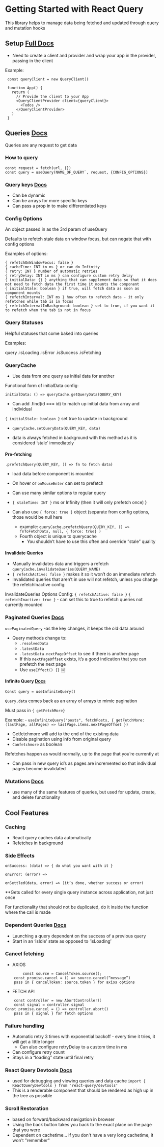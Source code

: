 # Getting Started with React Query
This library helps to manage data being fetched and updated through query and mutation hooks

## Setup [Full Docs](https://react-query.tanstack.com/quick-start)

- Need to create a client and provider and wrap your app in the provider, passing in the client

Example:

```// Create a client
 const queryClient = new QueryClient()
 
 function App() {
   return (
     // Provide the client to your App
     <QueryClientProvider client={queryClient}>
       <Todos />
     </QueryClientProvider>
   )
 }
 ```

## Queries [Docs](https://react-query.tanstack.com/guides/queries)

Queries are any request to get data

### How to query
```
const request = fetch(url, {})
const query = useQuery(NAME_OF_QUERY`, request, {CONFIG_OPTIONS})
```

### Query keys [Docs](https://react-query.tanstack.com/guides/query-keys)

- Can be dynamic
- Can be arrays for more specific keys
- Can pass a prop in to make differentiated keys

### Config Options
An object passed in as the 3rd param of useQuery

Defaults to refetch stale data on window focus, but can negate that with config options

Examples of options:

```
{ refetchOnWindowFocus: false }
{ cacheTime: INT in ms } or can do Infinity
{ retry: INT } number of automatic retries
{ retryDelay: INT in ms } can configure custom retry delay
{ initialData: {} } anything that can supplement data so that it does not need to fetch data the first time it mounts the component
{ initialStale: boolean } if true, will fetch data as soon as component mounts
{ refetchInterval: INT ms } how often to refetch data - it only refetches while tab is in focus
{ refetchIntervalInBackground: boolean } set to true, if you want it to refetch when the tab is not in focus
```

### Query Statuses

Helpful statuses that come baked into queries

Examples:

query
.isLoading
.isError
.isSuccess
.isFetching

### QueryCache

- Use data from one query as initial data for another

Functional form of initialData config:

`initialData: () => queryCache.getQueryData(QUERY_KEY)`

- Can add .find(id === id) to match up initial data from array and individual

`{ initialStale: boolean }` set true to update in background

- `queryCache.setQueryData(QUERY_KEY, data)`

- data is always fetched in background with this method as it is considered ‘stale’ immediately
    

#### Pre-fetching

`.prefetchQuery(QUERY_KEY, () => fn to fetch data)`
 - load data before component is mounted

- On hover or `onMouseEnter` can set to prefetch
- Can use many similar options to regular query
- `{ staleTime: INT }` ms or Infinity (then it will only prefetch once) }
- Can also use `{ force: true }` object (separate from config options, those would be null here
    - example: `queryCache.prefetchQuery(QUERY_KEY, () => fnToFetchData, null, { force: true} )`
    - Fourth object is unique to querycache
        - You shouldn’t have to use this often and override “stale” quality

#### Invalidate Queries

- Manually invalidates data and triggers a refetch
	`queryCache.invalidateQueries(QUERY_NAME)`
- `{ refetchActive: false }` makes it so it won’t do an immediate refetch
- Invalidated queries that aren’t in use will not refetch, unless you change the refetchInactive config

InvalidateQueries Options Config:
`{ refetchActive: false }`
`{ refetchInactive: true }` - can set this to true to refetch queries not currently mounted

### Paginated Queries [Docs](https://react-query.tanstack.com/guides/paginated-queries)

`usePaginatedQuery`
-as the key changes, it keeps the old data around
- Query methods change to:
    - `.resolvedData`
    - `.latestData`
    - `.latestData.nextPageOffset` to see if there is another page
     - If this `nextPageOffset` exists, it’s a good indication that you can prefetch the next page
     - Use `useEffect() {}`
￼
#### Infinite Query [Docs](https://react-query.tanstack.com/guides/infinite-queries)

`Const query = useInfiniteQuery()`

`Query.data` comes back as an array of arrays to mimic pagination

Must pass in `{ getFetchMore}` 

Example: 
	- `useInfiniteQuery("posts", fetchPosts, {
    getFetchMore: (lastPage, allPages) => lastPage.items.nextPageOffset
  })`
- Getfetchmore will add to the end of the existing data
- Disable pagination using info from original query
- `Canfetchmore` as boolean

Refetches happen as would normally, up to the page that you’re currently at

- Can pass in new query id’s as pages are incremented so that individual pages become invalidated


### Mutations [Docs](https://react-query.tanstack.com/guides/mutations)

- use many of the same features of queries, but used for update, create, and delete functionality

## Cool Features

### Caching

- React query caches data automatically
- Refetches in background

### Side Effects
```
onSuccess: (data) => { do what you want with it }

onError: (error) =>

onSettled(data, error) => (it’s done, whether success or error) 
```

**Gets called for every single query instance across application, not just once

For functionality that should not be duplicated, do it inside the function where the call is made

### Dependent Queries [Docs](https://react-query.tanstack.com/guides/dependent-queries)

- Launching a query dependent on the success of a previous query
- Start in an ‘isIdle’ state as opposed to ‘isLoading’

### Cancel fetching

- AXIOS
```
      	const source = CancelToken.source();
	const promise.cancel = () => source.cancel(“message”)
	pass in { cancelToken: source.token } for axios options
```
- FETCH API
```
	const controller = new AbortController()
	const signal = controller.signal
Const promise.cancel = () => controller.abort()
	pass in { signal } for fetch options
```

### Failure handling
- Automatic retry 3 times with exponential backoff - every time it tries, it will get a little longer
    - Can also configure retryDelay to a custom time in ms
- Can configure retry count
- Stays in a “loading” state until final retry

### React Query Devtools [Docs](https://react-query.tanstack.com/devtools)
- used for debugging and viewing queries and data cache
`import { ReactQueryDevtools } from 'react-query/devtools'`
- This is a renderable component that should be rendered as high up in the tree as possible

### Scroll Restoration
- based on forward/backward navigation in browser
- Using the back button takes you back to the exact place on the page that you were
- Dependent on cachetime... if you don't have a very long cachetime, it won't "remember"
